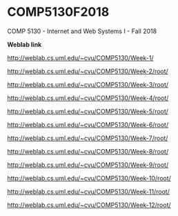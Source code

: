 # COMP5130F2018
COMP 5130 - Internet and Web Systems I - Fall 2018

**Weblab link**

http://weblab.cs.uml.edu/~cvu/COMP5130/Week-1/

http://weblab.cs.uml.edu/~cvu/COMP5130/Week-2/root/

http://weblab.cs.uml.edu/~cvu/COMP5130/Week-3/root/

http://weblab.cs.uml.edu/~cvu/COMP5130/Week-4/root/

http://weblab.cs.uml.edu/~cvu/COMP5130/Week-5/root/

http://weblab.cs.uml.edu/~cvu/COMP5130/Week-6/root/

http://weblab.cs.uml.edu/~cvu/COMP5130/Week-7/root/

http://weblab.cs.uml.edu/~cvu/COMP5130/Week-8/root/

http://weblab.cs.uml.edu/~cvu/COMP5130/Week-9/root/

http://weblab.cs.uml.edu/~cvu/COMP5130/Week-10/root/

http://weblab.cs.uml.edu/~cvu/COMP5130/Week-11/root/

http://weblab.cs.uml.edu/~cvu/COMP5130/Week-12/root/
